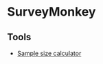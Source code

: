 # SurveyMonkey

## Tools

- [Sample size calculator](https://www.surveymonkey.com/mp/sample-size-calculator/)
